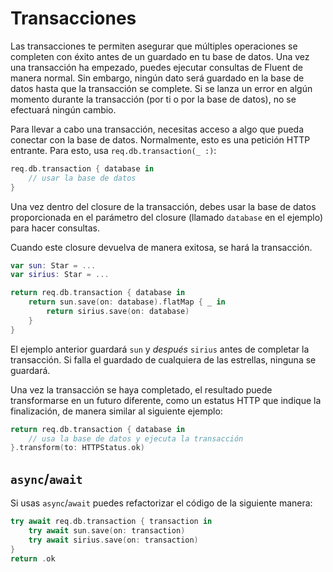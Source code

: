 # Transacciones

Las transacciones te permiten asegurar que múltiples operaciones se completen con éxito antes de un guardado en tu base de datos. 
Una vez una transacción ha empezado, puedes ejecutar consultas de Fluent de manera normal. Sin embargo, ningún dato será guardado en la base de datos hasta que la transacción se complete. 
Si se lanza un error en algún momento durante la transacción (por ti o por la base de datos), no se efectuará ningún cambio.

Para llevar a cabo una transacción, necesitas acceso a algo que pueda conectar con la base de datos. Normalmente, esto es una petición HTTP entrante. Para esto, usa `req.db.transaction(_ :)`:
```swift
req.db.transaction { database in
    // usar la base de datos
}
```
Una vez dentro del closure de la transacción, debes usar la base de datos proporcionada en el parámetro del closure (llamado `database` en el ejemplo) para hacer consultas.

Cuando este closure devuelva de manera exitosa, se hará la transacción.
```swift
var sun: Star = ...
var sirius: Star = ...

return req.db.transaction { database in
    return sun.save(on: database).flatMap { _ in
        return sirius.save(on: database)
    }
}
```
El ejemplo anterior guardará `sun` y *después* `sirius` antes de completar la transacción. Si falla el guardado de cualquiera de las estrellas, ninguna se guardará.

Una vez la transacción se haya completado, el resultado puede transformarse en un futuro diferente, como un estatus HTTP que indique la finalización, de manera similar al siguiente ejemplo:
```swift
return req.db.transaction { database in
    // usa la base de datos y ejecuta la transacción
}.transform(to: HTTPStatus.ok)
```

## `async`/`await`

Si usas `async`/`await` puedes refactorizar el código de la siguiente manera:

```swift
try await req.db.transaction { transaction in
    try await sun.save(on: transaction)
    try await sirius.save(on: transaction)
}
return .ok
```
